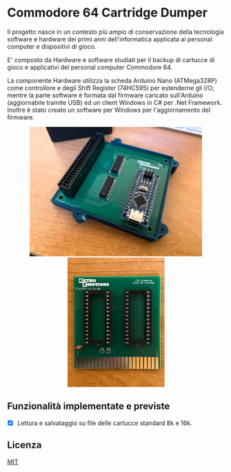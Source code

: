﻿# Commodore 64 Cartridge Dumper

Il progetto nasce in un contesto più ampio di conservazione della tecnologia software e hardware dei primi anni dell'informatica applicata ai personal computer e dispositivi di gioco.

E' composto da Hardware e software studiati per il backup di cartucce di gioco e applicativi del personal computer Commodore 64.

La componente Hardware utilizza la scheda Arduino Nano (ATMega328P) come controllore e degli Shift Register (74HC595) per estenderne gli I/O; mentre la parte software è formata dal firmware caricato sull'Arduino (aggiornabile tramite USB) ed un client Windows in C# per .Net Framework. Inoltre è stato creato un software per Windows per l'aggiornamento del firmware.

<p align="center" width="100%">
	<img src="https://github.com/DrVector-000/C64-Cartridge-Dumper/blob/main/Images/IMG_6074.jpg" alt="Dumper" width="400"/>
	<img src="https://github.com/DrVector-000/C64-Cartridge-Dumper/blob/main/Images/IMG_6076.jpg" alt="Cartridge" width="225"/>
</p>

<!---
![alt text](https://github.com/DrVector-000/C64-Cartridge-Dumper/blob/main/Images/IMG_6074.jpg?raw=true)
-->

## Funzionalità implementate e previste
- [x] Lettura e salvataggio su file delle cartucce standard 8k e 16k.

<!---
- [x] Backup ROM su file.
- [x] Backup RAM salvataggio del gioco su file.
	- [x] Memory Bank Controller MBC5.
	- [x] Memory Bank Controller MBC1.
	- [x] Memory Bank Controller MBC3. (Giochi serie Pokèmon)
	- [x] Memory Bank Controller MBC2. In fase di test.
	- [ ] Altri MBC
- [ ] Backup RAM GB Camera su file.
- [X] Restore RAM.
	- [x] Memory Bank Controller MBC5.
	- [x] Memory Bank Controller MBC1.
	- [x] Memory Bank Controller MBC3. (Giochi serie Pokèmon)
	- [x] Memory Bank Controller MBC2. In fase di test.
	- [ ] Altri MBC
- [ ] Restore ROM su Flash Carts.
- [X] Firmware aggiornabile.

![alt text](https://github.com/DrVector-000/GB-Cartridge-Dumper/blob/main/Images/GB%20Cartridge%20Dumper%20002.jpg?raw=true)

## Compatibilità
[Lista compatibilità](https://github.com/DrVector-000/GB-Cartridge-Dumper/blob/main/Docs/Compatibility%20List.txt)
-->

## Licenza
[MIT](https://github.com/DrVector-000/C64-Cartridge-Dumper/blob/main/LICENSE.txt)
